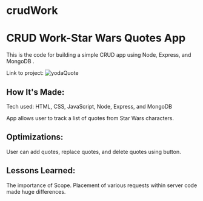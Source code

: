 # crudWork
<h1>CRUD Work-Star Wars Quotes App</h1>
<p>This is the code for building a simple CRUD app using Node, Express, and MongoDB .</p>

Link to project: 
![yodaQuote](https://user-images.githubusercontent.com/102115687/172062689-18fd4426-e54d-42f1-bf98-221c6265414d.jpg)

<h2>How It's Made:</h2>
<p>Tech used: HTML, CSS, JavaScript, Node, Express, and MongoDB</p>

<p>App allows user to track a list of quotes from Star Wars characters.</p>

<h2>Optimizations:</h2>
<p>User can add quotes, replace quotes, and delete quotes using button.</p>

<h2>Lessons Learned:</h2>
<p>The importance of Scope. Placement of various requests within server code made huge differences.</p>

